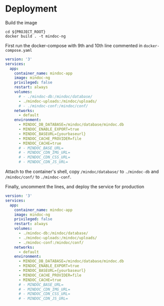 # Deployment

Build the image

```shell
cd ${PROJECT_ROOT}
docker build . -t mindoc-ng
```

First run the docker-compose with 9th and 10th line commented in `docker-compose.yaml`

```yaml
version: '3'
services:
  app:
    container_name: mindoc-app
    image: mindoc-ng
    privileged: false
    restart: always
    volumes:
      # - ./mindoc-db:/mindoc/database/
      - ./mindoc-uploads:/mindoc/uploads/
      # - ./mindoc-conf:/mindoc/conf/
    networks:
      - default
    environment:
      - MINDOC_DB_DATABASE=/mindoc/database/mindoc.db 
      - MINDOC_ENABLE_EXPORT=true
      - MINDOC_BASEURL={yourbaseurl}
      - MINDOC_CACHE_PROVIDER=file
      - MINDOC_CACHE=true
      # - MINDOC_BASE_URL=
      # - MINDOC_CDN_IMG_URL=
      # - MINDOC_CDN_CSS_URL=
      # - MINDOC_CDN_JS_URL=
```

Attach to the container's shell, copy `/mindoc/database/` to `./mindoc-db` and `/mindoc/conf/` to `./mindoc-conf`.

Finally, uncomment the lines, and deploy the service for production

```yaml
version: '3'
services:
  app:
    container_name: mindoc-app
    image: mindoc-ng
    privileged: false
    restart: always
    volumes:
      - ./mindoc-db:/mindoc/database/
      - ./mindoc-uploads:/mindoc/uploads/
      - ./mindoc-conf:/mindoc/conf/
    networks:
      - default
    environment:
      - MINDOC_DB_DATABASE=/mindoc/database/mindoc.db 
      - MINDOC_ENABLE_EXPORT=true
      - MINDOC_BASEURL={yourbaseurl}
      - MINDOC_CACHE_PROVIDER=file
      - MINDOC_CACHE=true
      # - MINDOC_BASE_URL=
      # - MINDOC_CDN_IMG_URL=
      # - MINDOC_CDN_CSS_URL=
      # - MINDOC_CDN_JS_URL=
```
